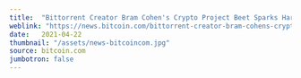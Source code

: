 ```yaml
---
title:  "Bittorrent Creator Bram Cohen's Crypto Project Beet Sparks Hard Drive and SSD Shortages"
weblink: "https://news.bitcoin.com/bittorrent-creator-bram-cohens-crypto-project-beet-sparks-hard-drive-and-ssd-shortages/"
date:   2021-04-22
thumbnail: "/assets/news-bitcoincom.jpg"
source: bitcoin.com
jumbotron: false
---
```

